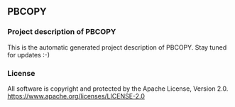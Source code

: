 ## PBCOPY

### Project description of PBCOPY

This is the automatic generated project description of PBCOPY. Stay tuned for updates :-)

### License

All software is copyright and protected by the Apache License, Version 2.0.
https://www.apache.org/licenses/LICENSE-2.0